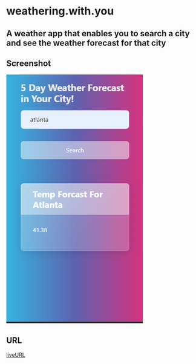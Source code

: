# weathering.with.you
## A weather app that enables you to search a city and see the weather forecast for that city

## Screenshot

![Screenshot of top half of modified Horiseon website](./assets/screenshots/tempshot.png)

## URL
[liveURL](https://rachaelkstokes.github.io/weathering.with.you/)

